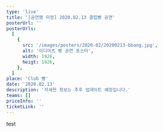 ```yaml
---
type: 'live'
title: '[공연명 미정] 2020.02.13 클럽빵 공연'
posterUrl: ''
posterUrls:
  [
    {
      src: '/images/posters/2020-02/20200213-bbang.jpg',
      alt: '이디어츠 빵 공연 포스터',
      width: 1926,
      heigt: 1926,
    },
  ]
place: 'Club 빵'
date: '2020.02.13'
description: '자세한 정보는 추후 업데이트 예정입니다.'
teams: []
priceInfo: ''
ticketLink: ''
---
```


test
